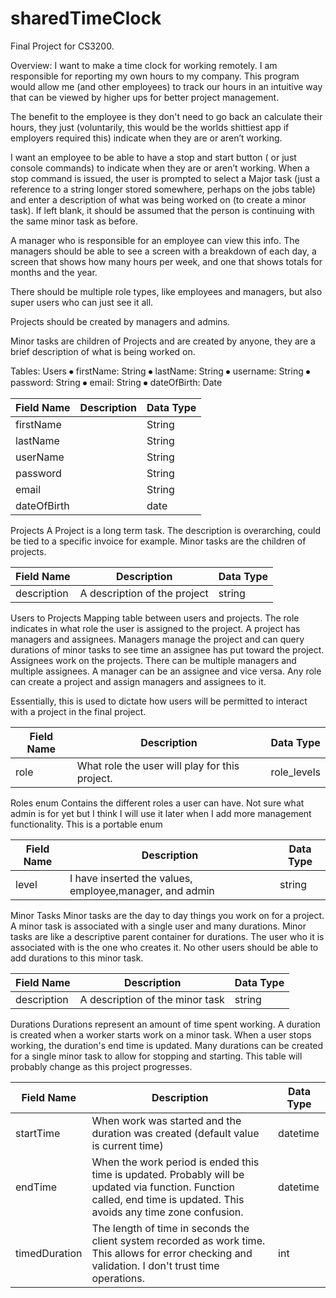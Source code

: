 # sharedTimeClock
Final Project for CS3200. 

Overview:
I want to make a time clock for working remotely. I am responsible for reporting my own hours to my company. This program would allow me (and other employees) to track our hours in an intuitive way that can be viewed by higher ups for better project management. 

The benefit to the employee is they don't need to go back an calculate their hours, they just (voluntarily, this would be the worlds shittiest app if employers required this) indicate when they are or aren’t working.


I want an employee to be able to have a stop and start button ( or just console commands) to indicate when they are or aren’t working. When a stop command is issued, the user is prompted to select a Major task (just a reference to a string longer stored somewhere, perhaps on the jobs table) and enter a description of what was being worked on (to create a minor task). If left blank, it should be assumed that the person is continuing with the same minor task as before. 

A manager who is responsible for an employee can view this info. The managers should be able to see a screen with a breakdown of each day, a screen that shows how many hours per week, and one that shows totals for months and the year.

There should be multiple role types, like employees and managers, but also super users who can just see it all.

Projects should be created by managers and admins. 

Minor tasks are children of Projects and are created by anyone, they are a brief description of what is being worked on. 

Tables:
Users
⦁	firstName: String
⦁	lastName: String
⦁	username: String
⦁	password: String
⦁	email: String
⦁	dateOfBirth: Date

| Field Name  | Description | Data Type |
|-------------|-------------|-----------|
| firstName   |             | String    |
| lastName    |             | String    |
| userName    |             | String    |
| password    |             | String    |
| email       |             | String    |
| dateOfBirth |             | date      |

Projects
A Project is a long term task. The description is overarching, could be tied to a specific invoice for example. Minor tasks are the children of projects.

| Field Name  | Description                  | Data Type |
|-------------|------------------------------|-----------|
| description | A description of the project | string    |

Users to Projects
Mapping table between users and projects. The role indicates in what role the user is assigned to the project. A project has managers and assignees. Managers manage the project and can query durations of minor tasks to see time an assignee has put toward the project. Assignees work on the projects. There can be multiple managers and multiple assignees. A manager can be an assignee and vice versa. Any role can create a project and assign managers and assignees to it.

Essentially, this is used to dictate how users will be permitted to interact with a project in the final project.

| Field Name | Description                                    | Data Type   |
|------------|------------------------------------------------|-------------|
| role       | What role the user will play for this project. | role_levels |

Roles enum
Contains the different roles a user can have. Not sure what admin is for yet but I think I will use it later when I add more management functionality. This is a portable enum 


| Field Name | Description                                             | Data Type |
|------------|---------------------------------------------------------|-----------|
| level      | I have inserted the values, employee,manager, and admin | string    |


Minor Tasks
Minor tasks are the day to day things you work on for a project. A minor task is associated with a single user and many durations. Minor tasks are like a descriptive parent container for durations. The user who it is associated with is the one who creates it. No other users should be able to add durations to this minor task. 

| Field Name  | Description                     | Data Type |
|-------------|---------------------------------|-----------|
| description | A description of the minor task | string    |

Durations
Durations represent an amount of time spent working. A duration is created when a worker starts work on a minor task. When a user stops working, the duration's end time is updated.  Many durations can be created for a single minor task to allow for stopping and starting. This table will probably change as this project progresses. 


| Field Name    | Description                                                                                                                                                           | Data Type |
|---------------|-----------------------------------------------------------------------------------------------------------------------------------------------------------------------|-----------|
| startTime     | When work was started and the duration was created (default value is current time)                                                                                    | datetime  |
| endTime       | When the work period is ended this time is updated. Probably will be updated via function. Function called, end time is updated. This avoids any time zone confusion. | datetime  |
| timedDuration | The length of time in seconds the client system recorded as work time. This allows for error checking and validation. I don't trust time operations.                  | int       |
 
